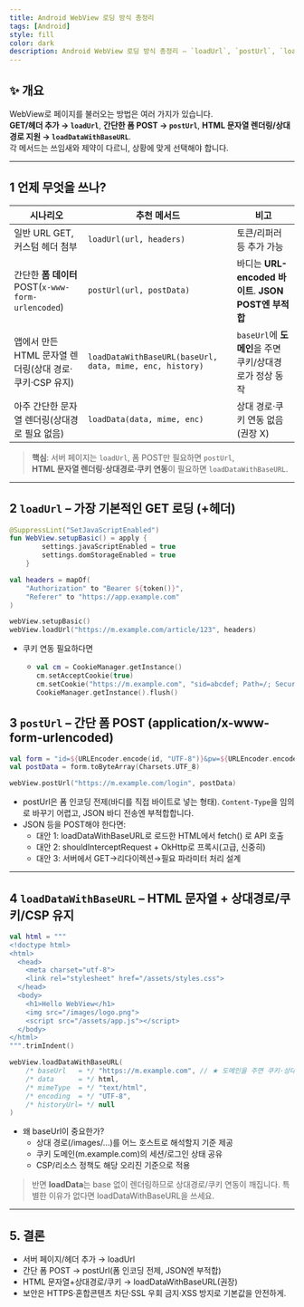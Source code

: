 ```yaml
---
title: Android WebView 로딩 방식 총정리
tags: [Android]
style: fill
color: dark
description: Android WebView 로딩 방식 총정리 – `loadUrl`, `postUrl`, `loadDataWithBaseURL` 제대로 쓰기 (Kotlin)
---
```


## ✨ 개요

WebView로 페이지를 불러오는 방법은 여러 가지가 있습니다.  
**GET/헤더 추가 → `loadUrl`**, **간단한 폼 POST → `postUrl`**, **HTML 문자열 렌더링/상대경로 지원 → `loadDataWithBaseURL`**.  
각 메서드는 쓰임새와 제약이 다르니, 상황에 맞게 선택해야 합니다.

---

## 1 언제 무엇을 쓰나?

| 시나리오 | 추천 메서드 | 비고 |
|---|---|---|
| 일반 URL GET, 커스텀 헤더 첨부 | `loadUrl(url, headers)` | 토큰/리퍼러 등 추가 가능 |
| 간단한 **폼 데이터** POST(`x-www-form-urlencoded`) | `postUrl(url, postData)` | 바디는 **URL-encoded 바이트**. **JSON POST엔 부적합** |
| 앱에서 만든 HTML 문자열 렌더링(상대 경로·쿠키·CSP 유지) | `loadDataWithBaseURL(baseUrl, data, mime, enc, history)` | `baseUrl`에 **도메인**을 주면 쿠키/상대경로가 정상 동작 |
| 아주 간단한 문자열 렌더링(상대경로 필요 없음) | `loadData(data, mime, enc)` | 상대 경로·쿠키 연동 없음(권장 X) |

> **핵심**: 서버 페이지는 `loadUrl`, 폼 POST만 필요하면 `postUrl`,  
> **HTML 문자열 렌더링·상대경로·쿠키 연동**이 필요하면 `loadDataWithBaseURL`.

---

## 2 `loadUrl` – 가장 기본적인 GET 로딩 (+헤더)

```kotlin
@SuppressLint("SetJavaScriptEnabled")
fun WebView.setupBasic() = apply {
        settings.javaScriptEnabled = true
        settings.domStorageEnabled = true
    }

val headers = mapOf(
    "Authorization" to "Bearer ${token()}",
    "Referer" to "https://app.example.com"
)

webView.setupBasic()
webView.loadUrl("https://m.example.com/article/123", headers)
```
- 쿠키 연동 필요하다면
  + ```kotlin
    val cm = CookieManager.getInstance()
    cm.setAcceptCookie(true)
    cm.setCookie("https://m.example.com", "sid=abcdef; Path=/; Secure")
    CookieManager.getInstance().flush()
    ``` 

## 3 `postUrl` – 간단 폼 POST (application/x-www-form-urlencoded)

```kotlin
val form = "id=${URLEncoder.encode(id, "UTF-8")}&pw=${URLEncoder.encode(pw, "UTF-8")}"
val postData = form.toByteArray(Charsets.UTF_8)

webView.postUrl("https://m.example.com/login", postData)
```

- postUrl은 폼 인코딩 전제(바디를 직접 바이트로 넣는 형태). `Content-Type`을 임의로 바꾸기 어렵고, JSON 바디 전송엔 부적합합니다.
- JSON 등을 POST해야 한다면:
  + 대안 1: loadDataWithBaseURL로 로드한 HTML에서 fetch() 로 API 호출
  + 대안 2: shouldInterceptRequest + OkHttp로 프록시(고급, 신중히)
  + 대안 3: 서버에서 GET→리다이렉션→필요 파라미터 처리 설계

---

## 4 `loadDataWithBaseURL` – HTML 문자열 + 상대경로/쿠키/CSP 유지

```kotlin
val html = """
<!doctype html>
<html>
  <head>
    <meta charset="utf-8">
    <link rel="stylesheet" href="/assets/styles.css">
  </head>
  <body>
    <h1>Hello WebView</h1>
    <img src="/images/logo.png">
    <script src="/assets/app.js"></script>
  </body>
</html>
""".trimIndent()

webView.loadDataWithBaseURL(
    /* baseUrl   = */ "https://m.example.com", // ★ 도메인을 주면 쿠키·상대경로 OK
    /* data      = */ html,
    /* mimeType  = */ "text/html",
    /* encoding  = */ "UTF-8",
    /* historyUrl= */ null
)
```
- 왜 baseUrl이 중요한가?
  + 상대 경로(/images/...)를 어느 호스트로 해석할지 기준 제공
  + 쿠키 도메인(m.example.com)의 세션/로그인 상태 공유
  + CSP/리소스 정책도 해당 오리진 기준으로 적용

> 반면 **loadData**는 base 없이 렌더링하므로 상대경로/쿠키 연동이 깨집니다.
> 특별한 이유가 없다면 loadDataWithBaseURL을 쓰세요.   

 
---

## 5. 결론

- 서버 페이지/헤더 추가 → loadUrl
- 간단 폼 POST → postUrl(폼 인코딩 전제, JSON엔 부적합)
- HTML 문자열+상대경로/쿠키 → loadDataWithBaseURL(권장)
- 보안은 HTTPS·혼합콘텐츠 차단·SSL 우회 금지·XSS 방지로 기본값을 안전하게.